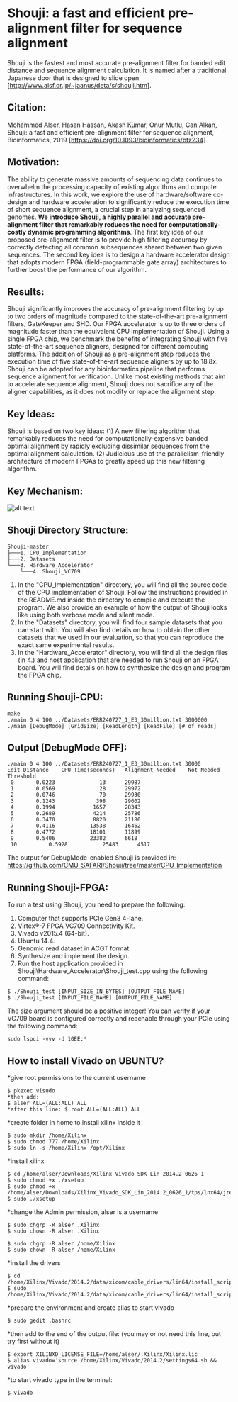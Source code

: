 # Shouji: a fast and efficient pre-alignment filter for sequence alignment
Shouji is the fastest and most accurate pre-alignment filter for banded edit distance and sequence alignment calculation. It is named after a traditional Japanese door that is designed to slide open [http://www.aisf.or.jp/~jaanus/deta/s/shouji.htm].

## Citation:
Mohammed Alser, Hasan Hassan, Akash Kumar, Onur Mutlu, Can Alkan, Shouji: a fast and efficient pre-alignment filter for sequence alignment, Bioinformatics, 2019 [https://doi.org/10.1093/bioinformatics/btz234]

## Motivation:
The ability to generate massive amounts of sequencing data continues to overwhelm the processing capacity of existing algorithms and compute infrastructures. In this work, we explore the use of hardware/software co-design and hardware acceleration to significantly reduce the execution time of short sequence alignment, a crucial step in analyzing sequenced genomes. **We introduce Shouji, a highly parallel and accurate pre-alignment filter that remarkably reduces the need for computationally-costly dynamic programming algorithms**. The first key idea of our proposed pre-alignment filter is to provide high filtering accuracy by correctly detecting all common subsequences shared between two given sequences. The second key idea is to design a hardware accelerator design that adopts modern FPGA (field-programmable gate array) architectures to further boost the performance of our algorithm.

## Results: 
Shouji significantly improves the accuracy of pre-alignment filtering by up to two orders of magnitude compared to the state-of-the-art pre-alignment filters, GateKeeper and SHD. Our FPGA accelerator is up to three orders of magnitude faster than the equivalent CPU implementation of Shouji. Using a single FPGA chip, we benchmark the benefits of integrating Shouji with five state-of-the-art sequence aligners, designed for different computing platforms. The addition of Shouji as a pre-alignment step reduces the execution time of five state-of-the-art sequence aligners by up to 18.8x. Shouji can be adopted for any bioinformatics pipeline that performs sequence alignment for verification. Unlike most existing methods that aim to accelerate sequence alignment, Shouji does not sacrifice any of the aligner capabilities, as it does not modify or replace the alignment step.

## Key Ideas:
Shouji is based on two key ideas: (1) A new filtering algorithm that remarkably reduces the need for computationally-expensive banded optimal alignment by rapidly excluding dissimilar sequences from the optimal alignment calculation. (2) Judicious use of the parallelism-friendly architecture of modern FPGAs to greatly speed up this new filtering algorithm.

## Key Mechanism:
![alt text](https://github.com/BilkentCompGen/Shoji/blob/master/Figure1-GitHub.png)

## Shouji Directory Structure:
```
Shouji-master
├───1. CPU_Implementation
├───2. Datasets
└───3. Hardware_Accelerator
    └───4. Shouji_VC709
```            
1. In the "CPU_Implementation" directory, you will find all the source code of the CPU implementation of Shouji. Follow the instructions provided in the README.md inside the directory to compile and execute the program. We also provide an example of how the output of Shouji looks like using both verbose mode and silent mode.
2. In the "Datasets" directory, you will find four sample datasets that you can start with. You will also find details on how to obtain the other datasets that we used in our evaluation, so that you can reproduce the exact same experimental results.
3. In the "Hardware_Accelerator" directory, you will find all the design files (in 4.) and host application that are needed to run Shouji on an FPGA board. You will find details on how to synthesize the design and program the FPGA chip.

## Running Shouji-CPU:

```
make
./main 0 4 100 ../Datasets/ERR240727_1_E3_30million.txt 3000000 
./main [DebugMode] [GridSize] [ReadLength] [ReadFile] [# of reads]
```

## Output [DebugMode OFF]:
```
./main 0 4 100 ../Datasets/ERR240727_1_E3_30million.txt 30000
Edit Distance 	 CPU Time(seconds) 	 Alignment_Needed 	 Not_Needed 
Threshold 
 0 		 0.0223 	         13 	 29987
 1 		 0.0569 	         28 	 29972
 2 		 0.0746 	         70 	 29930
 3 		 0.1243 	        398 	 29602
 4 		 0.1994 	       1657 	 28343
 5 		 0.2689 	       4214 	 25786
 6 		 0.3470 	       8820 	 21180
 7 		 0.4116 	      13538 	 16462
 8 		 0.4772 	      18101 	 11899
 9 		 0.5406 	      23382 	 6618
 10 		 0.5928 	      25483 	 4517
```
The output for DebugMode-enabled Shouji is provided in: https://github.com/CMU-SAFARI/Shouji/tree/master/CPU_Implementation

## Running Shouji-FPGA:
To run a test using Shouji, you need to prepare the following:

1. Computer that supports PCIe Gen3 4-lane.
2. Virtex®-7 FPGA VC709 Connectivity Kit.
3. Vivado v2015.4 (64-bit).
4. Ubuntu 14.4.
5. Genomic read dataset in ACGT format.
6. Synthesize and implement the design.
7. Run the host application provided in Shouji\Hardware_Accelerator\Shouji_test.cpp using the following command:
```
$ ./Shouji_test [INPUT_SIZE_IN_BYTES] [OUTPUT_FILE_NAME]
$ ./Shouji_test [INPUT_FILE_NAME] [OUTPUT_FILE_NAME]
```
The size argument should be a positive integer! You can verify if your VC709 board is configured correctly and reachable through your PCIe using the following command:
```
sudo lspci -vvv -d 10EE:*
```

## How to install Vivado on UBUNTU?
*give root permissions to the current username
```
$ pkexec visudo
*then add: 
$ alser ALL=(ALL:ALL) ALL
*after this line: $ root ALL=(ALL:ALL) ALL
```

*create folder in home to install xilinx inside it
```
$ sudo mkdir /home/Xilinx
$ sudo chmod 777 /home/Xilinx
$ sudo ln -s /home/Xilinx /opt/Xilinx
```

*install xilinx
```
$ cd /home/alser/Downloads/Xilinx_Vivado_SDK_Lin_2014.2_0626_1 
$ sudo chmod +x ./xsetup
$ sudo chmod +x /home/alser/Downloads/Xilinx_Vivado_SDK_Lin_2014.2_0626_1/tps/lnx64/jre/bin
$ sudo ./xsetup 
```
*change the Admin permission, alser is a username
```
$ sudo chgrp -R alser .Xilinx
$ sudo chown -R alser .Xilinx

$ sudo chgrp -R alser /home/Xilinx
$ sudo chown -R alser /home/Xilinx
```
*install the drivers
```
$ cd /home/Xilinx/Vivado/2014.2/data/xicom/cable_drivers/lin64/install_script/install_drivers/
$ sudo /home/Xilinx/Vivado/2014.2/data/xicom/cable_drivers/lin64/install_script/install_drivers/install_drivers
```
*prepare the environment and create alias to start vivado
```
$ sudo gedit .bashrc
```
*then add to the end of the output file:
(you may or not need this line, but try first without it)
```
$ export XILINXD_LICENSE_FILE=/home/alser/.Xilinx/Xilinx.lic
$ alias vivado='source /home/Xilinx/Vivado/2014.2/settings64.sh && vivado'
```
*to start vivado type in the terminal: 
```
$ vivado
````

